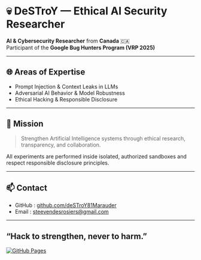 # 💀 DeSTroY — Ethical AI Security Researcher

**AI & Cybersecurity Researcher** from **Canada** 🇨🇦  
Participant of the **Google Bug Hunters Program (VRP 2025)**  

---

## 🌐 Areas of Expertise
- Prompt Injection & Context Leaks in LLMs  
- Adversarial AI Behavior & Model Robustness  
- Ethical Hacking & Responsible Disclosure  

---

## 🎯 Mission
> Strengthen Artificial Intelligence systems through ethical research, transparency, and collaboration.  

All experiments are performed inside isolated, authorized sandboxes and respect responsible disclosure principles.

---

## 📫 Contact
- GitHub : [github.com/deSTroY81Marauder](https://github.com/deSTroY81Marauder)
- Email : steevendesrosiers@gmail.com 

---

**“Hack to strengthen, never to harm.”**
---

[![GitHub Pages](https://img.shields.io/badge/Verified_Researcher-DeSTroY-red?style=for-the-badge&logo=github)](https://destroy81marauder.github.io/destroy-lab-profile/)
